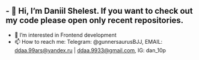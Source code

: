## - 👋 Hi, I’m Daniil Shelest. If you want to check out my code please open only recent repositories.
- 👀 I’m interested in Frontend development
- 📫 How to reach me: Telegram: @gunnersaurusBJJ, EMAIL: ddaa.99ars@yandex.ru | ddaa.9933@gmail.com, IG: dan_10p

<!---
GunnerSaurusBJJ/GunnerSaurusBJJ is a ✨ special ✨ repository because its `README.md` (this file) appears on your GitHub profile.
You can click the Preview link to take a look at your changes.
--->

